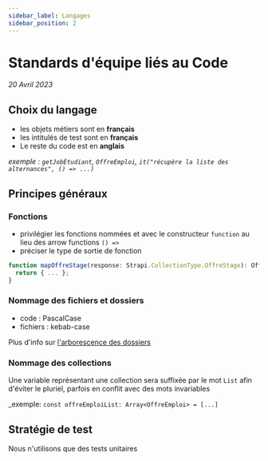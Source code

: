```yaml
---
sidebar_label: Langages
sidebar_position: 2
---
```


# Standards d'équipe liés au Code

_20 Avril 2023_

## Choix du langage
* les objets métiers sont en **français**
* les intitulés de test sont en **français**
* Le reste du code est en **anglais**

_exemple : `getJobÉtudiant`, `OffreEmploi`, `it("récupère la liste des alternances", () => ...)`_

## Principes généraux
### Fonctions

* privilégier les fonctions nommées et avec le constructeur `function` au lieu des arrow functions `() => `
* préciser le type de sortie de fonction

```javascript
function mapOffreStage(response: Strapi.CollectionType.OffreStage): OffreDeStage {
  return { ... };
}
```


### Nommage des fichiers et dossiers

* code : PascalCase
* fichiers : kebab-case

Plus d'info sur [l'arborescence des dossiers](../architecture/architecture.md#structure)


### Nommage des collections

Une variable représentant une collection sera suffixée par le mot `List` afin d'éviter le pluriel, parfois en conflit avec des mots invariables

_exemple: `const offreEmploiList: Array<OffreEmploi> = [...]`

## Stratégie de test

Nous n'utilisons que des tests unitaires
